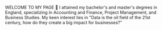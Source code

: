 WELCOME TO MY PAGE 👋
I attained my bachelor's and master's degrees in England, specializing in Accounting and Finance, Project Management, and Business Studies. My keen interest lies in "Data is the oil field of the 21st century, how do they create a big impact for businesses?"





<!---
nnqtran/nnqtran is a ✨ special ✨ repository because its `README.md` (this file) appears on your GitHub profile.
You can click the Preview link to take a look at your changes.
--->
